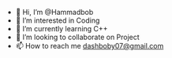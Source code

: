 - 👋 Hi, I’m @Hammadbob
- 👀 I’m interested in Coding
- 🌱 I’m currently learning C++
- 💞️ I’m looking to collaborate on Project
- 📫 How to reach me dashboby07@gmail.com

<!---
Hammadbob/Hammadbob is a ✨ special ✨ repository because its `README.md` (this file) appears on your GitHub profile.
You can click the Preview link to take a look at your changes.
--->
